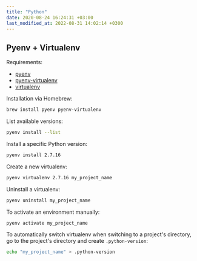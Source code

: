 ```yaml
---
title: "Python"
date: 2020-08-24 16:24:31 +03:00
last_modified_at: 2022-08-31 14:02:14 +0300
---
```


## Pyenv + Virtualenv

Requirements:

- [pyenv](https://github.com/pyenv/pyenv)
- [pyenv-virtualenv](https://github.com/pyenv/pyenv-virtualenv)
- [virtualenv](https://github.com/pypa/virtualenv)

Installation via Homebrew:

```sh
brew install pyenv pyenv-virtualenv
```

List available versions:

``` sh
pyenv install --list
```

Install a specific Python version:

```sh
pyenv install 2.7.16
```

Create a new virtualenv:

```sh
pyenv virtualenv 2.7.16 my_project_name
```

Uninstall a virtualenv:

```sh
pyenv uninstall my_project_name
```

To activate an environment manually:

```sh
pyenv activate my_project_name
```

To automatically switch virtualenv when switching to a project's directory, go to the project's directory and create `.python-version`:

```sh
echo "my_project_name" > .python-version
```
